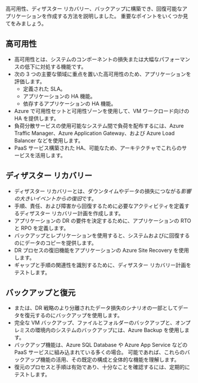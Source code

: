 高可用性、ディザスター リカバリー、バックアップに構築でき、回復可能なアプリケーションを作成する方法を説明しました。 重要なポイントをいくつか見てをみましょう。

## <a name="high-availability"></a>高可用性

- 高可用性とは、システムのコンポーネントの損失または大幅なパフォーマンスの低下に対処する機能です。
- 次の 3 つの主要な領域に重点を置いた高可用性のため、アプリケーションを評価します。
  - 定義された SLA。
  - アプリケーションの HA 機能。
  - 依存するアプリケーションの HA 機能。
- Azure で可用性セットと可用性ゾーンを使用して、VM ワークロード向けの HA を提供します。
- 負荷分散サービスの使用可能なシステム間で負荷を配布するには、Azure Traffic Manager、Azure Application Gateway、および Azure Load Balancer などを使用します。
- PaaS サービス構築された HA、可能なため、アーキテクチャでこれらのサービスを活用します。

## <a name="disaster-recovery"></a>ディザスター リカバリー

- ディザスター リカバリーとは、ダウンタイムやデータの損失につながる*影響の大きいイベントからの復旧*です。
- 手順、責任、および障害から回復するために必要なアクティビティを定義するディザスター リカバリー計画を作成します。
- アプリケーションの DR の要件を決定するために、アプリケーションの RTO と RPO を定義します。
- バックアップとレプリケーションを使用すると、システムおよびに回復するのにデータのコピーを提供します。
- DR プロセスの復旧機能をアプリケーションの Azure Site Recovery を使用します。
- ギャップと手順の関連性を識別するために、ディザスター リカバリー計画をテストします。

## <a name="backup-and-restore"></a>バックアップと復元

- または、DR 戦略のより分離されたデータ損失のシナリオの一部としてデータを復元するのにバックアップを使用します。
- 完全な VM バックアップ、ファイルとフォルダーのバックアップと、オンプレミスの環境内のシステムのバックアップには、Azure Backup を使用します。
- バックアップ機能は、Azure SQL Database や Azure App Service などの PaaS サービスに組み込まれている多くの場合。 可能であれば、これらのバックアップ機能の活用、その既定の構成と全体的な機能を理解します。
- 復元のプロセスと手順は有効であり、十分なことを確認するには、定期的にテストします。
